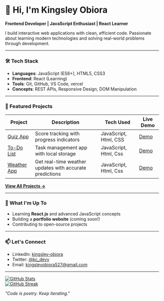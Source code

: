 # 👋 Hi, I'm Kingsley Obiora 

**Frontend Developer | JavaScript Enthusiast | React Learner**  

I build interactive web applications with clean, efficient code. Passionate about learning modern technologies and solving real-world problems through development.  

---

### 🛠️ Tech Stack  
- **Languages**: JavaScript (ES6+), HTML5, CSS3  
- **Frontend**: React (Learning)  
- **Tools**: Git, GitHub, VS Code, vercel  
- **Concepts**: REST APIs, Responsive Design, DOM Manipulation  

---

### 🚀 Featured Projects  

| Project | Description | Tech Used | Live Demo |  
|---------|-------------|-----------|-----------|  
| [Quiz App](https://github.com/Obiorakingsley/Quiz-App) | Score tracking with progress indicators | JavaScript, Html, CSS | [Demo](https://quiz-app-obiora-kingsleys-app.vercel.app/) |  
| [To-Do List](https://github.com/Obiorakingsley/Todo-list-js) | Task management app with local storage | JavaScript, Html, Css | [Demo](https://todo-list-js-obiora-kingsleys-app.vercel.app/) |    
| [Weather App](https://github.com/Obiorakingsley/Weather-App) | Get real-time weather updates with accurate predictions | JavaScript, Html, Css | [Demo](https://weather-app-obiora-kingsleys-app.vercel.app/)

**[View All Projects →](https://github.com/Obiorakingsley?tab=repositories)**  

---

### 🌱 What I'm Up To  
- Learning **React.js** and advanced JavaScript concepts  
- Building a **portfolio website** (coming soon!)  
- Contributing to open-source projects  

---

### 📫 Let's Connect  
- LinkedIn: [kingsley-obiora](https://www.linkedin.com/in/kingsley-obiora-27a01a205)  
- Twitter: [@kc_devv](https://x.com/kc_devv)  
- Email: kingsleyobiora527@gmail.com  

---


[![GitHub Stats](https://github-readme-stats.vercel.app/api?username=Obiorakingsley&show_icons=true&theme=radical&hide=issues,contribs)](https://github.com/Obiorakingsley)  
[![GitHub Streak](https://streak-stats.demolab.com?user=Obiorakingsley&theme=dark&fire=DD2727)](https://git.io/streak-stats)

*"Code is poetry. Keep iterating."*  
